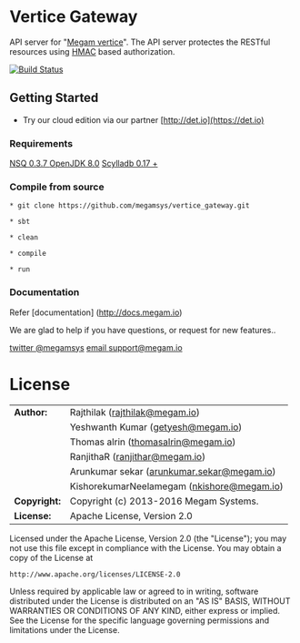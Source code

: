 Vertice Gateway
================

API server for "[Megam vertice](https://www.megam.io)". The API server protectes the RESTful resources using [HMAC](http://www.ietf.org/rfc/rfc2104.txt) based authorization.

[![Build Status](https://travis-ci.org/megamsys/megam_gateway.png)](https://travis-ci.org/megamsys/megam_gateway)

## Getting Started

* Try our cloud  edition via our partner [http://det.io](https://det.io)


### Requirements

>
[NSQ 0.3.7  ](http://nsq.io)
[OpenJDK 8.0](http://openjdk.java.net/install/index.html)
[Scylladb 0.17 +](http://scylladb.com)


### Compile from source

```
* git clone https://github.com/megamsys/vertice_gateway.git

* sbt

* clean

* compile

* run

```


### Documentation

Refer [documentation] (http://docs.megam.io)



We are glad to help if you have questions, or request for new features..

[twitter @megamsys](http://twitter.com/megamsys) [email support@megam.io](<support@megam.io>)


# License

|                      |                                          |
|:---------------------|:-----------------------------------------|
| **Author:**          | Rajthilak (<rajthilak@megam.io>)
|	    	       	       | Yeshwanth Kumar (<getyesh@megam.io>)
|                      | Thomas alrin (<thomasalrin@megam.io>)
|                      | RanjithaR (<ranjithar@megam.io>)  
|                      | Arunkumar sekar (<arunkumar.sekar@megam.io>)  
|		       	           | KishorekumarNeelamegam (<nkishore@megam.io>)
| **Copyright:**       | Copyright (c) 2013-2016 Megam Systems.
| **License:**         | Apache License, Version 2.0

Licensed under the Apache License, Version 2.0 (the "License");
you may not use this file except in compliance with the License.
You may obtain a copy of the License at

    http://www.apache.org/licenses/LICENSE-2.0

Unless required by applicable law or agreed to in writing, software
distributed under the License is distributed on an "AS IS" BASIS,
WITHOUT WARRANTIES OR CONDITIONS OF ANY KIND, either express or implied.
See the License for the specific language governing permissions and
limitations under the License.
